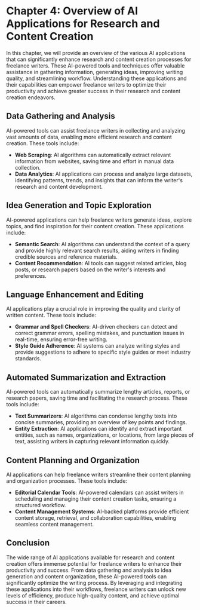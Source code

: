 Chapter 4: Overview of AI Applications for Research and Content Creation
========================================================================

In this chapter, we will provide an overview of the various AI applications that can significantly enhance research and content creation processes for freelance writers. These AI-powered tools and techniques offer valuable assistance in gathering information, generating ideas, improving writing quality, and streamlining workflow. Understanding these applications and their capabilities can empower freelance writers to optimize their productivity and achieve greater success in their research and content creation endeavors.

Data Gathering and Analysis
---------------------------

AI-powered tools can assist freelance writers in collecting and analyzing vast amounts of data, enabling more efficient research and content creation. These tools include:

* **Web Scraping**: AI algorithms can automatically extract relevant information from websites, saving time and effort in manual data collection.
* **Data Analytics**: AI applications can process and analyze large datasets, identifying patterns, trends, and insights that can inform the writer's research and content development.

Idea Generation and Topic Exploration
-------------------------------------

AI-powered applications can help freelance writers generate ideas, explore topics, and find inspiration for their content creation. These applications include:

* **Semantic Search**: AI algorithms can understand the context of a query and provide highly relevant search results, aiding writers in finding credible sources and reference materials.
* **Content Recommendation**: AI tools can suggest related articles, blog posts, or research papers based on the writer's interests and preferences.

Language Enhancement and Editing
--------------------------------

AI applications play a crucial role in improving the quality and clarity of written content. These tools include:

* **Grammar and Spell Checkers**: AI-driven checkers can detect and correct grammar errors, spelling mistakes, and punctuation issues in real-time, ensuring error-free writing.
* **Style Guide Adherence**: AI systems can analyze writing styles and provide suggestions to adhere to specific style guides or meet industry standards.

Automated Summarization and Extraction
--------------------------------------

AI-powered tools can automatically summarize lengthy articles, reports, or research papers, saving time and facilitating the research process. These tools include:

* **Text Summarizers**: AI algorithms can condense lengthy texts into concise summaries, providing an overview of key points and findings.
* **Entity Extraction**: AI applications can identify and extract important entities, such as names, organizations, or locations, from large pieces of text, assisting writers in capturing relevant information quickly.

Content Planning and Organization
---------------------------------

AI applications can help freelance writers streamline their content planning and organization processes. These tools include:

* **Editorial Calendar Tools**: AI-powered calendars can assist writers in scheduling and managing their content creation tasks, ensuring a structured workflow.
* **Content Management Systems**: AI-backed platforms provide efficient content storage, retrieval, and collaboration capabilities, enabling seamless content management.

Conclusion
----------

The wide range of AI applications available for research and content creation offers immense potential for freelance writers to enhance their productivity and success. From data gathering and analysis to idea generation and content organization, these AI-powered tools can significantly optimize the writing process. By leveraging and integrating these applications into their workflows, freelance writers can unlock new levels of efficiency, produce high-quality content, and achieve optimal success in their careers.
